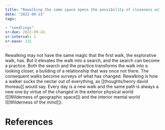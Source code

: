 ```yaml
---
title: "Rewalking the same space opens the possibility of closeness with it"
date: "2022-09-23"
tags:

- "seedlings"
sr-due: 2022-09-24
sr-interval: 1
sr-ease: 231
---
```


Rewalking may not have the same magic that the first walk, the explorative walk, has. But it elevates the walk into a search, and the search can become a practice. Both the search and the practice transforms the walk into a looking closer, a building of a relationship that was once not there. The consequent walks become surveys of what has changed. Rewalking is how a walker sucks the nectar out of everything, as [[thoughts/henry david thoreau]] would say. Every day is a new walk and the same path is always a new one by virtue of the changed in the exterior physical world ([[Wilderness of geographic space]]) and the interior mental world ([[Wilderness of the mind]]).

# References